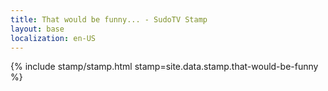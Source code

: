```yaml
---
title: That would be funny... - SudoTV Stamp
layout: base
localization: en-US
---
```


{% include stamp/stamp.html
    stamp=site.data.stamp.that-would-be-funny
%}